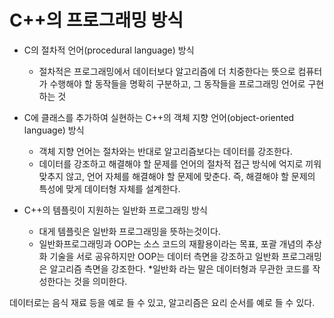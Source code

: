 # C++의 프로그래밍 방식

* C의 절차적 언어(procedural language) 방식
    * 절차적은 프로그래밍에서 데이터보다 알고리즘에 더 치중한다는 뜻으로 컴퓨터가 수행해야 할 동작들을 명확히 구분하고, 그 동작들을 프로그래밍 언어로 구현하는 것
    

* C에 클래스를 추가하여 실현하는 C++의 객체 지향 언어(object-oriented language) 방식
    * 객체 지향 언어는 절차와는 반대로 알고리즘보다는 데이터를 강조한다.
    * 데이터를 강조하고 해결해야 할 문제를 언어의 절차적 접근 방식에 억지로 끼워 맞추지 않고, 언어 자체를 해결해야 할 문제에 맞춘다. 즉, 해결해야 할 문제의 특성에 맞게 데이터형 자체를 설계한다.

* C++의 템플릿이 지원하는 일반화 프로그래밍 방식
    * 대게 템플릿은 일반화 프로그래밍을 뜻하는것이다.
    * 일반화프로그래밍과 OOP는 소스 코드의 재활용이라는 목표, 포괄 개념의 추상화 기술을 서로 공유하지만 OOP는 데이터 측면을 강조하고 일반화 프로그래밍은 알고리즘 측면을 강조한다.
    *일반화 라는 말은 데이터형과 무관한 코드를 작성한다는 것을 의미한다.










데이터로는 음식 재료 등을 예로 들 수 있고, 알고리즘은 요리 순서를 예로 들 수 있다.